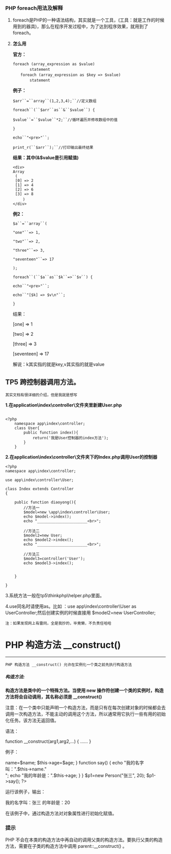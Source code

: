 ### PHP foreach用法及解释

1. foreach是PHP的一种语法结构，其实就是一个工具，(工具：就是工作的时候用到的器具)，那么在程序开发过程中，为了达到程序效果，就用到了foreach。

2. **怎么用**

   **官方：**

   ```
   foreach (array_expression as $value)
       　　statement
   　　foreach (array_expression as $key => $value)
     　　  statement
   ```

   **例子：**

   `$arr``=``array``(1,2,3,4);``//定义数组`

   `foreach``(``$arr``as``&``$value``) {`

   `$value``=``$value``*2;``//循环遍历并修改数组中的值`

   `}`

   `echo``"<pre>"``;`

   `print_r(``$arr``);``//打印输出最终结果`

   **结果：其中(&$value是引用赋值)**

   ```
   <div>
   Array
    (
    [0] => 2
    [1] => 4
    [2] => 6
    [3] => 8
    　　)
   </div>
   ```

   **例2：**

   `$a``=``array``(`

   `"one"``=> 1,`

   `"two"``=> 2,`

   `"three"``=> 3,`

   `"seventeen"``=> 17`

   `);`

   `foreach``(``$a``as``$k``=>``$v``) {`

   `echo``"<pre>"``;`

   `echo``"[$k] => $v\n"``;`

   `}  `

   结果：

   [one] => 1

   [two] => 2

   [three] => 3

   [seventeen] => 17

   解说：k其实指的就是key,v其实指的就是value

## TP5 跨控制器调用方法。

`其实文档有很详细的介绍，但是我就是想写`

**1.在application\index\controller\文件夹里新建User.php**

```

<?php
    namespace app\index\controller;
    class User{
        public function index(){
            return('我是User控制器的index方法');
        }
    }
```

**2.在application\index\controller\文件夹下的Index.php调用User的控制器**

```
<?php
namespace app\index\controller;

use app\index\controller\User;

class Index extends Controller
{

    public function diaoyong(){
        //方法一
        $model=new \app\index\controller\User;
        echo $model->index();
        echo "______________________<br>";

        //方法二
        $model2=new User;
        echo $model2->index();
        echo "______________________<br>";

        //方法三
        $model3=controller('User');
        echo $model3->index();


    }

}
```

3.系统方法一般在tp5\thinkphp\helper.php里面。

4.use同名时请使用as。比如 ：use app\index\controller\User as UserController;然后创建实例的时候直接用  $model2=new UserController;

`注：如果发现网上有雷同，全是我抄的，毕竟懒，不负责任哈哈`



# PHP 构造方法 __construct()

___

`PHP 构造方法 __construct() 允许在实例化一个类之前先执行构造方法`



##### 构造方法:

**构造方法是类中的一个特殊方法。当使用 new 操作符创建一个类的实例时，构造方法将会自动调用，其名称必须是 __construct()**

注意：在一个类中只能声明一个构造方法，而是只有在每次创建对象的时候都会去调用一次构造方法，不能主动的调用这个方法，所以通常用它执行一些有用的初始化任务。该方法无返回值。

语法：

function __construct(arg1,arg2,...)
{
    ......
}

例子：

<?php
class Person {
    var $name;
    var $age;

    //定义一个构造方法初始化赋值
    function __construct($name,  $age) {
        $this->name=$name;
        $this->age=$age;
    }
    
    function say() {
        echo "我的名字叫：".$this->name."<br />";
    echo "我的年龄是：".$this->age;
    }

}

$p1=new Person("张三", 20);
$p1->say();
?>

运行该例子，输出：

我的名字叫：张三
的年龄是：20

在该例子中，通过构造方法对对象属性进行初始化赋值。

### 提示

PHP 不会在本类的构造方法中再自动的调用父类的构造方法。要执行父类的构造方法，需要在子类的构造方法中调用 parent::__construct() 。
